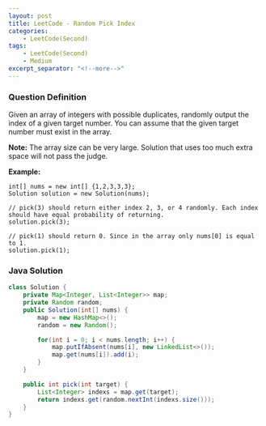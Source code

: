 ```yaml
---
layout: post
title: LeetCode - Random Pick Index
categories:
    - LeetCode(Second)
tags:
    - LeetCode(Second)
    - Medium
excerpt_separator: "<!--more-->"
---
```


### Question Definition
Given an array of integers with possible duplicates, randomly output the index of a given target number. You can assume that the given target number must exist in the array.
<!--more-->

**Note:**
The array size can be very large. Solution that uses too much extra space will not pass the judge.

**Example:**
```
int[] nums = new int[] {1,2,3,3,3};
Solution solution = new Solution(nums);

// pick(3) should return either index 2, 3, or 4 randomly. Each index should have equal probability of returning.
solution.pick(3);

// pick(1) should return 0. Since in the array only nums[0] is equal to 1.
solution.pick(1);
```
### Java Solution
```java
class Solution {
    private Map<Integer, List<Integer>> map;
    private Random random;
    public Solution(int[] nums) {
        map = new HashMap<>();
        random = new Random();

        for(int i = 0; i < nums.length; i++) {
            map.putIfAbsent(nums[i], new LinkedList<>());
            map.get(nums[i]).add(i);
        }
    }

    public int pick(int target) {
        List<Integer> indexs = map.get(target);
        return indexs.get(random.nextInt(indexs.size()));
    }
}
```
